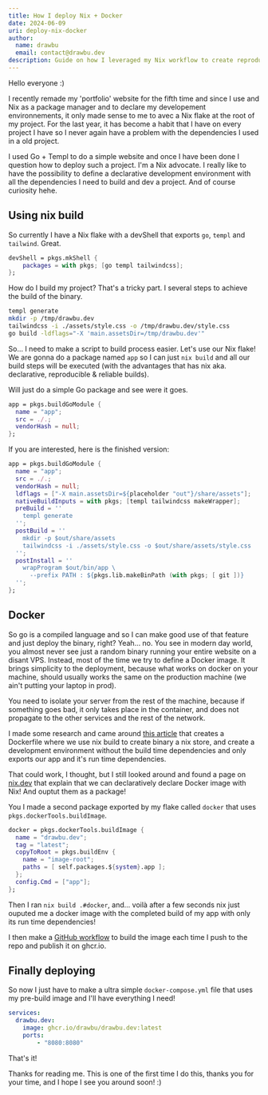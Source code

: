 ```yaml
---
title: How I deploy Nix + Docker
date: 2024-06-09
uri: deploy-nix-docker
author:
  name: drawbu
  email: contact@drawbu.dev
description: Guide on how I leveraged my Nix workflow to create reproducible docker images to deploy my blog
---
```


Hello everyone :)

I recently remade my 'portfolio' website for the fifth time and since I use and Nix as a package manager and to declare my developement environnements, it only made sense to me to avec a Nix flake at the root of my project. For the last year, it has become a habit that I have on every project I have so I never again have a problem with the dependencies I used in a old project.

I used Go + Templ to do a simple website and once I have been done I question how to deploy such a project. I'm a Nix advocate. I really like to have the possibility to define a declarative development environment with all the dependencies I need to build and dev a project. And of course curiosity hehe.

## Using nix build

So currently I have a Nix flake with a devShell that exports `go`, `templ` and `tailwind`.  Great.

```nix
devShell = pkgs.mkShell {
    packages = with pkgs; [go templ tailwindcss];
};
```

How do I build my project?
That's a tricky part. I several steps to achieve the build of the binary.

```sh
templ generate
mkdir -p /tmp/drawbu.dev
tailwindcss -i ./assets/style.css -o /tmp/drawbu.dev/style.css
go build -ldflags="-X 'main.assetsDir=/tmp/drawbu.dev'"
```

So...  I need to make a script to build process easier. Let's use our Nix flake!
We are gonna do a package named `app` so I can just `nix build` and all our build steps will be executed (with the advantages that has nix aka. declarative, reproducible & reliable builds).

Will just do a simple Go package and see were it goes.

```nix
app = pkgs.buildGoModule {
  name = "app";
  src = ./.;
  vendorHash = null;
};
```


If you are interested, here is the finished version:

```nix
app = pkgs.buildGoModule {
  name = "app";
  src = ./.;
  vendorHash = null;
  ldflags = ["-X main.assetsDir=${placeholder "out"}/share/assets"];
  nativeBuildInputs = with pkgs; [templ tailwindcss makeWrapper];
  preBuild = ''
    templ generate
  '';
  postBuild = ''
    mkdir -p $out/share/assets
    tailwindcss -i ./assets/style.css -o $out/share/assets/style.css
  '';
  postInstall = ''
    wrapProgram $out/bin/app \
      --prefix PATH : ${pkgs.lib.makeBinPath (with pkgs; [ git ])}
  '';
};
```

## Docker

So go is a compiled language and so I can make good use of that feature and just deploy the binary, right? Yeah... no. You see in modern day world, you almost never see just a random binary running your entire website on a disant VPS. Instead, most of the time we try to define a Docker image. It brings simplicity to the deployment, because what works on docker on your machine, should usually works the same on the production machine (we ain't putting your laptop in prod).

You need to isolate your server from the rest of the machine, because if something goes bad, it only takes place in the container, and does not propagate to the other services and the rest of the network.

I made some research and came around [this article](https://mitchellh.com/writing/nix-with-dockerfiles) that creates a Dockerfile where we use nix build to create binary a nix store, and create a development environment without the build time dependencies and only exports our app and it's run time dependencies.

That could work, I thought, but I still looked around and found a page on [nix.dev](https://nix.dev/tutorials/nixos/building-and-running-docker-images.html) that explain that we can declaratively declare Docker image with Nix! And ouptut them as a package!

You I made a second package exported by my flake called `docker` that uses `pkgs.dockerTools.buildImage`.

```nix
docker = pkgs.dockerTools.buildImage {
  name = "drawbu.dev";
  tag = "latest";
  copyToRoot = pkgs.buildEnv {
    name = "image-root";
    paths = [ self.packages.${system}.app ];
  };
  config.Cmd = ["app"];
};
```

Then I ran `nix build .#docker`, and... voilà after a few seconds nix just ouputed me a docker image with the completed build of my app with only its run time dependencies!

I then make a [GitHub workflow](https://github.com/drawbu/drawbu.dev/blob/main/.github/workflows/docker.yml) to build the image each time I push to the repo and publish it on ghcr.io.


## Finally deploying

So now I just have to make a ultra simple `docker-compose.yml` file that uses my pre-build image and I'll have everything I need!

```yml
services:
  drawbu.dev:
    image: ghcr.io/drawbu/drawbu.dev:latest
    ports:
        - "8080:8080"
```

That's it!

Thanks for reading me. This is one of the first time I do this, thanks you for your time, and I hope I see you around soon! :)
